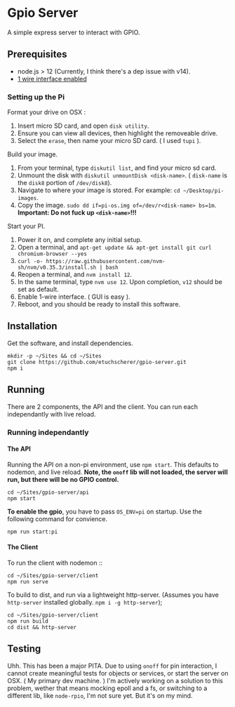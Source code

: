 # Gpio Server

A simple express server to interact with GPIO.

## Prerequisites

* node.js > 12 (Currently, I think there's a dep issue with v14).
* [1 wire interface enabled](https://www.raspberrypi-spy.co.uk/2018/02/enable-1-wire-interface-raspberry-pi/)

### Setting up the Pi

Format your drive on OSX :

1. Insert micro SD card, and open `disk utility`.
2. Ensure you can view all devices, then highlight the removeable drive.
3. Select the `erase`, then name your micro SD card. ( I used `tupi` ).

Build your image.

1. From your terminal, type `diskutil list`, and find your micro sd card.
2. Unmount the disk with `diskutil unmountDisk <disk-name>`. ( `disk-name` is the `disk8` portion of `/dev/disk8`).
3. Navigate to where your image is stored. For example: `cd ~/Desktop/pi-images`.
4. Copy the image. `sudo dd if=pi-os.img of=/dev/r<disk-name> bs=1m`. __Important: Do not fuck up `<disk-name>`!!!__

Start your PI.

1. Power it on, and complete any initial setup.
2. Open a terminal, and `apt-get update && apt-get install git curl chromium-browser --yes`
3. `curl -o- https://raw.githubusercontent.com/nvm-sh/nvm/v0.35.3/install.sh | bash`
4. Reopen a terminal, and `nvm install 12`.
5. In the same terminal, type `nvm use 12`. Upon completion, `v12` should be set as default.
4. Enable 1-wire interface. ( GUI is easy ).
5. Reboot, and you should be ready to install this software.

## Installation

Get the software, and install dependencies.

```
mkdir -p ~/Sites && cd ~/Sites
git clone https://github.com/etuchscherer/gpio-server.git
npm i
```

## Running

There are 2 components, the API and the client. You can run each independantly with live reload.

### Running independantly

#### The API

Running the API on a non-pi environment, use `npm start`. This defaults to nodemon, and live reload. __Note, the `onoff` lib will not loaded, the server will run, but there will be no GPIO control.__

```
cd ~/Sites/gpio-server/api
npm start
```

__To enable the gpio__, you have to pass `OS_ENV=pi` on startup. Use the following command for convience.

```
npm run start:pi
```

#### The Client

To run the client with nodemon ::

```
cd ~/Sites/gpio-server/client
npm run serve
```

To build to dist, and run via a lightweight http-server. (Assumes you have `http-server` installed globally. `npm i -g http-server`);

```
cd ~/Sites/gpio-server/client
npm run build
cd dist && http-server
```


## Testing

Uhh. This has been a major PITA. Due to using `onoff` for pin interaction, I cannot create meaningful
tests for objects or services, or start the server on OSX. ( My primary dev machine. ) I'm actively working
on a solution to this problem, wether that means mocking epoll and a fs, or switching to a different
lib, like `node-rpio`, I'm not sure yet. But it's on my mind.